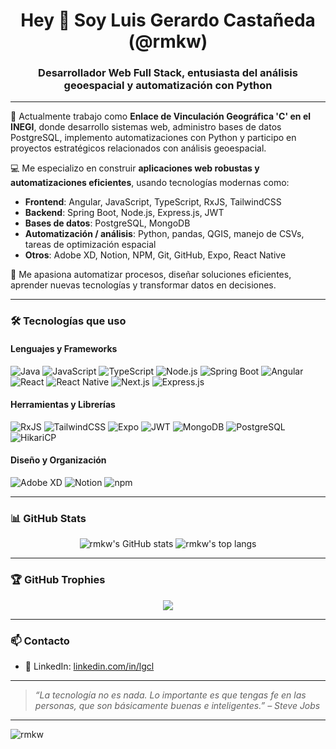 <h1 align="center">Hey 👋 Soy Luis Gerardo Castañeda (@rmkw)</h1>
<h3 align="center">Desarrollador Web Full Stack, entusiasta del análisis geoespacial y automatización con Python</h3>

---

🔭 Actualmente trabajo como **Enlace de Vinculación Geográfica 'C' en el INEGI**, donde desarrollo sistemas web, administro bases de datos PostgreSQL, implemento automatizaciones con Python y participo en proyectos estratégicos relacionados con análisis geoespacial.

💻 Me especializo en construir **aplicaciones web robustas y automatizaciones eficientes**, usando tecnologías modernas como:

- **Frontend**: Angular, JavaScript, TypeScript, RxJS, TailwindCSS
- **Backend**: Spring Boot, Node.js, Express.js, JWT
- **Bases de datos**: PostgreSQL, MongoDB
- **Automatización / análisis**: Python, pandas, QGIS, manejo de CSVs, tareas de optimización espacial
- **Otros**: Adobe XD, Notion, NPM, Git, GitHub, Expo, React Native

🚀 Me apasiona automatizar procesos, diseñar soluciones eficientes, aprender nuevas tecnologías y transformar datos en decisiones.

---

### 🛠️ Tecnologías que uso

#### Lenguajes y Frameworks
![Java](https://img.shields.io/badge/Java-ED8B00?style=flat&logo=java&logoColor=white)
![JavaScript](https://img.shields.io/badge/JavaScript-F7DF1E?style=flat&logo=javascript&logoColor=black)
![TypeScript](https://img.shields.io/badge/TypeScript-007ACC?style=flat&logo=typescript&logoColor=white)
![Node.js](https://img.shields.io/badge/Node.js-339933?style=flat&logo=node.js&logoColor=white)
![Spring Boot](https://img.shields.io/badge/Spring%20Boot-6DB33F?style=flat&logo=spring-boot&logoColor=white)
![Angular](https://img.shields.io/badge/Angular-DD0031?style=flat&logo=angular&logoColor=white)
![React](https://img.shields.io/badge/React-61DAFB?style=flat&logo=react&logoColor=black)
![React Native](https://img.shields.io/badge/React%20Native-20232A?style=flat&logo=react&logoColor=61DAFB)
![Next.js](https://img.shields.io/badge/Next.js-000000?style=flat&logo=nextdotjs&logoColor=white)
![Express.js](https://img.shields.io/badge/Express.js-000000?style=flat&logo=express&logoColor=white)

#### Herramientas y Librerías
![RxJS](https://img.shields.io/badge/RxJS-B7178C?style=flat&logo=reactivex&logoColor=white)
![TailwindCSS](https://img.shields.io/badge/TailwindCSS-38B2AC?style=flat&logo=tailwind-css&logoColor=white)
![Expo](https://img.shields.io/badge/Expo-000020?style=flat&logo=expo&logoColor=white)
![JWT](https://img.shields.io/badge/JWT-000000?style=flat&logo=json-web-tokens&logoColor=white)
![MongoDB](https://img.shields.io/badge/MongoDB-47A248?style=flat&logo=mongodb&logoColor=white)
![PostgreSQL](https://img.shields.io/badge/PostgreSQL-336791?style=flat&logo=postgresql&logoColor=white)
![HikariCP](https://img.shields.io/badge/HikariCP-0F9D58?style=flat&logo=datadog&logoColor=white)

#### Diseño y Organización
![Adobe XD](https://img.shields.io/badge/Adobe%20XD-FF61F6?style=flat&logo=adobe-xd&logoColor=white)
![Notion](https://img.shields.io/badge/Notion-000000?style=flat&logo=notion&logoColor=white)
![npm](https://img.shields.io/badge/npm-CB3837?style=flat&logo=npm&logoColor=white)

---

### 📊 GitHub Stats

<p align="center">
  <img src="https://github-readme-stats.vercel.app/api?username=rmkw&show_icons=true&theme=radical" alt="rmkw's GitHub stats"/>
  <img src="https://github-readme-stats.vercel.app/api/top-langs/?username=rmkw&layout=compact&theme=radical" alt="rmkw's top langs"/>
</p>

---

### 🏆 GitHub Trophies

<p align="center">
  <img src="https://github-profile-trophy.vercel.app/?username=rmkw&theme=onedark&no-bg=true&no-frame=true" />
</p>


---

### 📫 Contacto


- 🔗 LinkedIn: [linkedin.com/in/lgcl](https://www.linkedin.com/in/lgcl)

---

> *“La tecnología no es nada. Lo importante es que tengas fe en las personas, que son básicamente buenas e inteligentes.” – Steve Jobs*

---
<p align="">
  <img src="https://komarev.com/ghpvc/?username=rmkw&style=flat-square&color=blue" alt="rmkw" />
</p>

